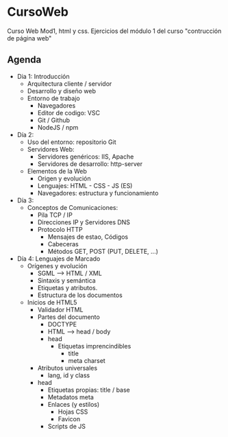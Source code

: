 # CursoWeb
Curso Web Mod1, html y css.
Ejercicios del módulo 1 del curso "contrucción de página web"

## Agenda
- Dia 1: Introducción
    - Arquitectura cliente / servidor
    - Desarrollo y diseño web
    - Entorno de trabajo
        - Navegadores
        - Editor de codigo: VSC
        - Git / Github
        - NodeJS / npm
- Día 2:
    - Uso del entorno: repositorio Git
    - Servidores Web:
        - Servidores genéricos: IIS, Apache
        - Servidores de desarrollo: http-server
    - Elementos de la Web
        - Origen y evolución
        - Lenguajes: HTML - CSS - JS (ES)
        - Navegadores: estructura y funcionamiento
- Día 3:
    - Conceptos de Comunicaciones:
        - Pila TCP / IP
        - Direcciones IP y Servidores DNS
        - Protocolo HTTP
            - Mensajes de estao, Códigos
            - Cabeceras
            - Métodos GET, POST (PUT, DELETE, ...)
- Día 4: Lenguajes de Marcado
    - Orígenes y evolución
        - SGML --> HTML / XML
        - Sintaxis y semántica
        - Etiquetas y atributos.
        - Estructura de los documentos
    - Inicios de HTML5
        - Validador HTML
        - Partes del documento
            - DOCTYPE
            - HTML --> head / body
            - head
                - Etiquetas imprencindibles
                    - title
                    - meta charset
        - Atributos universales
            - lang, id y class
        - head
            - Etiquetas propias: title / base
            - Metadatos meta
            - Enlaces (y estilos)
                - Hojas CSS
                - Favicon
            - Scripts de JS